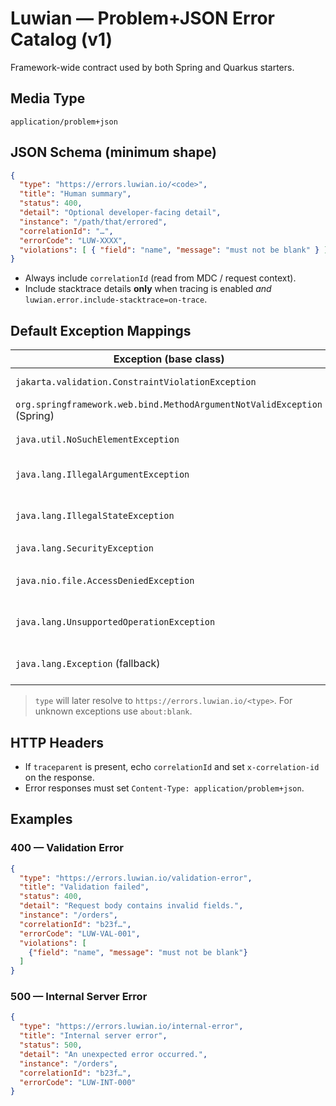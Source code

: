 # Luwian — Problem+JSON Error Catalog (v1)

Framework-wide contract used by both Spring and Quarkus starters.

## Media Type
`application/problem+json`

## JSON Schema (minimum shape)
```json
{
  "type": "https://errors.luwian.io/<code>",
  "title": "Human summary",
  "status": 400,
  "detail": "Optional developer-facing detail",
  "instance": "/path/that/errored",
  "correlationId": "…",
  "errorCode": "LUW-XXXX",
  "violations": [ { "field": "name", "message": "must not be blank" } ]
}
```

- Always include `correlationId` (read from MDC / request context).
- Include stacktrace details **only** when tracing is enabled *and* `luwian.error.include-stacktrace=on-trace`.

## Default Exception Mappings

| Exception (base class)                                               | HTTP | errorCode     | type                   | title                      | Notes |
|---|---:|---|---|---|---|
| `jakarta.validation.ConstraintViolationException`                    | 400 | `LUW-VAL-001` | `validation-error`     | Validation failed          | Includes `violations[]`. |
| `org.springframework.web.bind.MethodArgumentNotValidException` (Spring) | 400 | `LUW-VAL-002` | `validation-error`     | Validation failed          | Binding errors. |
| `java.util.NoSuchElementException`                                   | 404 | `LUW-NOT-001` | `not-found`            | Resource not found         | Generic 404. |
| `java.lang.IllegalArgumentException`                                 | 400 | `LUW-REQ-001` | `bad-request`          | Bad request                | Input semantic error. |
| `java.lang.IllegalStateException`                                    | 409 | `LUW-STA-001` | `conflict`             | Invalid state              | Business invariant violation. |
| `java.lang.SecurityException`                                        | 403 | `LUW-SEC-001` | `forbidden`            | Forbidden                  | AuthZ failure. |
| `java.nio.file.AccessDeniedException`                                | 403 | `LUW-SEC-002` | `forbidden`            | Forbidden                  | Spring Security maps too. |
| `java.lang.UnsupportedOperationException`                            | 405 | `LUW-MTH-001` | `method-not-allowed`   | Method not allowed         |  |
| `java.lang.Exception` (fallback)                                     | 500 | `LUW-INT-000` | `internal-error`       | Internal server error      | Don't leak details by default. |

> `type` will later resolve to `https://errors.luwian.io/<type>`. For unknown exceptions use `about:blank`.

## HTTP Headers
- If `traceparent` is present, echo `correlationId` and set `x-correlation-id` on the response.
- Error responses must set `Content-Type: application/problem+json`.

## Examples

### 400 — Validation Error
```json
{
  "type": "https://errors.luwian.io/validation-error",
  "title": "Validation failed",
  "status": 400,
  "detail": "Request body contains invalid fields.",
  "instance": "/orders",
  "correlationId": "b23f…",
  "errorCode": "LUW-VAL-001",
  "violations": [
    {"field": "name", "message": "must not be blank"}
  ]
}
```

### 500 — Internal Server Error
```json
{
  "type": "https://errors.luwian.io/internal-error",
  "title": "Internal server error",
  "status": 500,
  "detail": "An unexpected error occurred.",
  "instance": "/orders",
  "correlationId": "b23f…",
  "errorCode": "LUW-INT-000"
}
```
